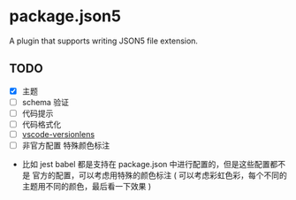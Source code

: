 # package.json5
A plugin that supports writing JSON5 file extension.


## TODO

- [x] 主题
- [ ] schema 验证
- [ ] 代码提示
- [ ] 代码格式化
- [ ] [vscode-versionlens](https://marketplace.visualstudio.com/items?itemName=pflannery.vscode-versionlens)
- [ ] 非官方配置 特殊颜色标注
 - 比如 jest  babel 都是支持在 package.json 中进行配置的，但是这些配置都不是 官方的配置，可以考虑用特殊的颜色标注 ( 可以考虑彩虹色彩，每个不同的主题用不同的颜色，最后看一下效果 )